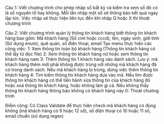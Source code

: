 Câu 1: Viết chương trình cho phép nhập số bất kỳ và kiểm tra xem số đó có là số nguyên tố hay không. Mỗi lần nhập một số sẽ thông báo kết quả ngay lập tức. Việc nhập sẽ thực hiện liên tục đến khi nhập Q hoặc X thì thoát chương trình

Câu 2: Viết chương trình quản lý thông tin khách hàng biết thông tin khách hàng bao gồm: Mã khách hàng (Số cmt hoặc cccd), tên, ngày sinh, giới tính (Sử dụng enum), quê quán, số điện thoại, email
Tạo menu thực hiện các công việc:
1: Xem thông tin toàn bộ khách hàng (Thông tin khách hàng có thể lấy từ đọc file)
2: Xem thông tin khách hàng nữ hoặc xem thông tin khách hàng nam
3: Thêm thông tin 1 khách hàng vào danh sách. Lưu ý: mã khách hàng thêm mới phải không được trùng với những mã khách hàng đã có trong danh sách. Nếu mã khách hàng bị trùng, dừng việc thêm thông tin khách hàng
4: Tìm kiếm thông tin khách hàng dựa vào mã. Nếu tìm được thông tin khách hàng có thể tiến hành sửa thông tin của khách hàng đó hoặc xoá thông tin khách hàng, hoặc không làm gì cả. Nếu không thấy thông tin khách hàng thông báo không có khách hàng này
0: Thoát chương trình

Điểm cộng: Có Class Validate để thực hiện check mã khách hàng có đúng không (mã khách hàng có 9 hoặc 12 số), số điện thoại có 10 hoặc 11 số, email chuẩn (sử dụng regex)